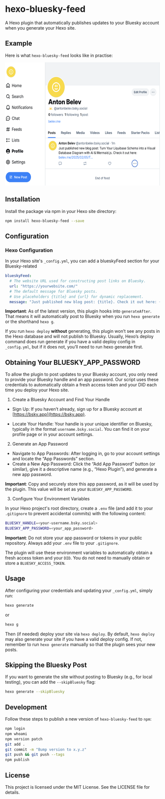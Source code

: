 # hexo-bluesky-feed

A Hexo plugin that automatically publishes updates to your Bluesky account when you generate your Hexo site.

## Example

Here is what `hexo-bluesky-feed` looks like in practise:

<img src="resources/example-feed.png" alt="Example Feed" width="600" height="400">

## Installation

Install the package via npm in your Hexo site directory:

```bash
npm install hexo-bluesky-feed --save
```

## Configuration

### Hexo Configuration

In your Hexo site's `_config.yml`, you can add a blueskyFeed section for your Bluesky-related

```yml
blueskyFeed:
  # The website URL used for constructing post links on Bluesky.
  url: "https://yourwebsite.com/"
  # The default message for Bluesky posts.
  # Use placeholders {title} and {url} for dynamic replacement.
  message: "Just published new blog post: {title}. Check it out here: {url}"
```

**Important**: As of the latest version, this plugin hooks into `generateAfter`. That means it will automatically post to Bluesky when you run `hexo generate` or the shorthand `hexo g`.

If you run `hexo deploy` **without** generating, this plugin won’t see any posts in the Hexo database and will not publish to Bluesky. Usually, Hexo’s deploy command does run generate if you have a valid deploy config in `_config.yml`, but if it does not, you’ll need to run hexo generate first.

## Obtaining Your BLUESKY_APP_PASSWORD

To allow the plugin to post updates to your Bluesky account, you only need to provide your Bluesky handle and an app password. Our script uses these credentials to automatically obtain a fresh access token and your DID each time you deploy your Hexo site.

1. Create a Bluesky Account and Find Your Handle
   
- Sign Up:
If you haven’t already, sign up for a Bluesky account at [https://bsky.app](https://bsky.app). 

- Locate Your Handle:
Your handle is your unique identifier on Bluesky, typically in the format `username.bsky.social`. You can find it on your profile page or in your account settings.

2. Generate an App Password

- Navigate to App Passwords:
After logging in, go to your account settings and locate the “App Passwords” section.
- Create a New App Password:
Click the “Add App Password” button (or similar), give it a descriptive name (e.g., “Hexo Plugin”), and generate a new app password.

**Important**: Copy and securely store this app password, as it will be used by the plugin. This value will be set as your `BLUESKY_APP_PASSWORD`.

3. Configure Your Environment Variables
   
In your Hexo project's root directory, create a `.env` file (and add it to your `.gitignore` to prevent accidental commits) with the following content:

```bash
BLUESKY_HANDLE=<your-username.bsky.social>
BLUESKY_APP_PASSWORD=<your_app_password>
```

**Important**: Do not store your app password or tokens in your public repository. Always add your `.env` file to your `.gitignore`.

The plugin will use these environment variables to automatically obtain a fresh access token and your `DID`. You do not need to manually obtain or store a `BLUESKY_ACCESS_TOKEN`.

## Usage
After configuring your credentials and updating your `_config.yml`, simply run:

```bash
hexo generate
```

or 

```bash
hexo g
```

Then (if needed) deploy your site via `hexo deploy`. By default, `hexo deploy` may also generate your site if you have a valid deploy config. If not, remember to run `hexo generate` manually so that the plugin sees your new posts.

## Skipping the Bluesky Post

If you want to generate the site without posting to Bluesky (e.g., for local testing), you can add the `--skipBluesky` flag:

```bash
hexo generate --skipBluesky
```

## Development

Follow these steps to publish a new version of `hexo-bluesky-feed` to `npm`:

```bash
npm login
npm whoami
npm version patch
git add .
git commit -m "Bump version to x.y.z"
git push && git push --tags
npm publish
```

## License
This project is licensed under the MIT License. See the LICENSE file for details.
